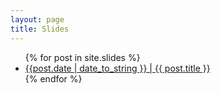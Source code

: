 ```yaml
---
layout: page
title: Slides 
---
```


<ul>
  {% for post in site.slides %}
    <li>
      <a href="{{ post.url }}">{{post.date | date_to_string }} | {{ post.title }}</a> 
    </li>
  {% endfor %}
</ul>

